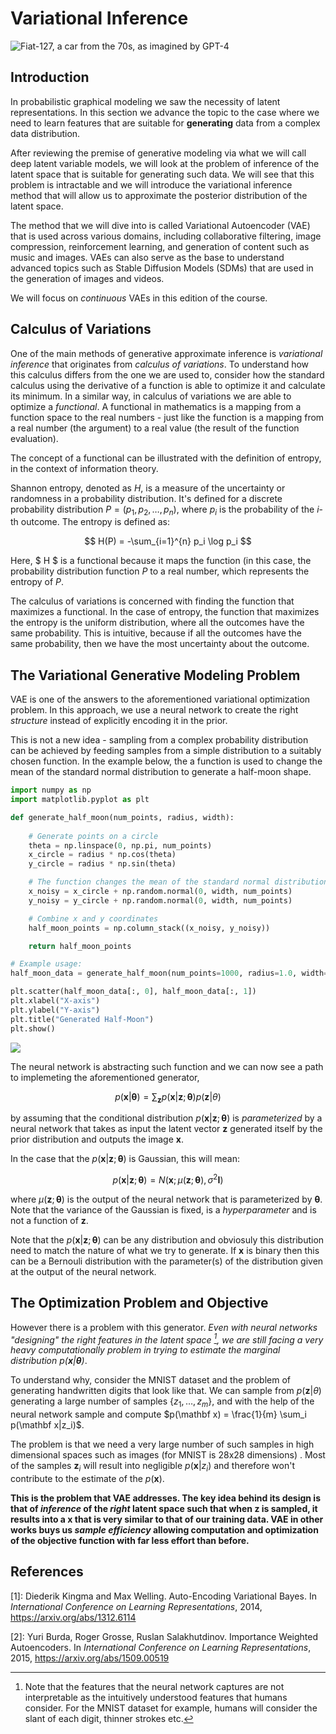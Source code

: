 # Variational Inference


![Fiat-127, a car from the 70s, as imagined by GPT-4](images/fiat-127.png)

## Introduction

In probabilistic graphical modeling we saw the necessity of latent representations. In this section we advance the topic to the case where we need to learn features that are suitable for **generating** data from a complex data distribution. 

After reviewing the premise of generative modeling via what we will call  deep latent variable models, we will look at the problem of inference of the latent space that is suitable for generating such data. We will see that this problem is intractable and we will introduce the variational inference method that will allow us to approximate the posterior distribution of the latent space.

The method that we will dive into is called Variational Autoencoder (VAE) that is used across various domains, including collaborative filtering, image compression, reinforcement learning, and generation of content such as music and images. VAEs can also serve as the base to understand advanced topics such as Stable Diffusion Models (SDMs) that are used in the generation of images and videos. 

We will focus on _continuous_ VAEs in this edition of the course.

## Calculus of Variations

One of the main methods of generative approximate inference is _variational inference_ that originates from _calculus of variations_. To understand how this calculus differs from the one we are used to, consider how the standard calculus using the derivative of a function is able to optimize it and calculate its minimum. In a similar way, in calculus of variations we are able to optimize a _functional_. A functional in mathematics is a mapping from a function space to the real numbers - just like the function is a mapping from a real number (the argument) to a real value (the result of the function evaluation).

The concept of a functional can be illustrated with the definition of entropy, in the context of information theory.

Shannon entropy, denoted as $H$, is a measure of the uncertainty or randomness in a probability distribution. It's defined for a discrete probability distribution $P = (p_1, p_2, \ldots, p_n)$, where $p_i$ is the probability of the $i$-th outcome. The entropy is defined as:

$$ H(P) = -\sum_{i=1}^{n} p_i \log p_i $$

Here, $ H $ is a functional because it maps the function (in this case, the probability distribution function $P$ to a real number, which represents the entropy of $P$.

The calculus of variations is concerned with finding the function that maximizes a functional. In the case of entropy, the function that maximizes the entropy is the uniform distribution, where all the outcomes have the same probability. This is intuitive, because if all the outcomes have the same probability, then we have the most uncertainty about the outcome.

## The Variational Generative Modeling Problem

VAE is one of the answers to the aforementioned variational optimization problem. In this approach, we use a neural network to create the right _structure_ instead of explicitly encoding it in the prior. 

This is not a new idea - sampling from a complex probability distribution can be achieved by feeding samples from a simple distribution to a suitably chosen function. In the example below, the a function is used to change the mean of the standard normal distribution to generate a half-moon shape.


```python
import numpy as np
import matplotlib.pyplot as plt

def generate_half_moon(num_points, radius, width):
    
    # Generate points on a circle
    theta = np.linspace(0, np.pi, num_points)
    x_circle = radius * np.cos(theta)
    y_circle = radius * np.sin(theta)

    # The function changes the mean of the standard normal distribution
    x_noisy = x_circle + np.random.normal(0, width, num_points)
    y_noisy = y_circle + np.random.normal(0, width, num_points)

    # Combine x and y coordinates
    half_moon_points = np.column_stack((x_noisy, y_noisy))

    return half_moon_points

# Example usage:
half_moon_data = generate_half_moon(num_points=1000, radius=1.0, width=0.1)

plt.scatter(half_moon_data[:, 0], half_moon_data[:, 1])
plt.xlabel("X-axis")
plt.ylabel("Y-axis")
plt.title("Generated Half-Moon")
plt.show()
```

![](images/half-moon.png)

The neural network is abstracting such function and we can now see a path to implemeting the aforementioned generator,

$$ p(\mathbf x | \mathbf \theta)  = \sum_{\mathbf z} p(\mathbf x| \mathbf z ; \mathbf \theta) p(\mathbf z | \theta)$$ 

by assuming that the conditional distribution $p(\mathbf x| \mathbf z ; \mathbf \theta)$ is _parameterized_ by a neural network that takes as input the latent vector $\mathbf z$ generated itself by the prior distribution and outputs the image $\mathbf x$.

In the case that the $p(\mathbf x| \mathbf z ; \mathbf \theta)$  is Gaussian, this will mean: 

$$ p(\mathbf x| \mathbf z ; \mathbf \theta) = N(\mathbf x; \mu(\mathbf z; \mathbf \theta), \sigma^2 \mathbf I)$$

where $\mu(\mathbf z; \mathbf \theta)$ is the output of the neural network that is parameterized by $\mathbf \theta$. Note that the variance of the Gaussian is fixed, is a _hyperparameter_ and is not a function of $\mathbf z$. 

Note that the $p(\mathbf x| \mathbf z ; \mathbf \theta)$  can be any distribution and obviosuly this distribution need to match the nature of what we try to generate. If $\mathbf x$ is binary then this can be a Bernouli distribution with the parameter(s) of the distribution given at the output of the neural network.

## The Optimization Problem and Objective

However there is a problem with this generator. _Even with neural networks "designing" the right features in the latent space [^2], we are still facing a very heavy computationally problem in trying to estimate the marginal distribution $p(\mathbf x | \mathbf \theta)$_.  

[^2]: Note that the features that the neural network captures are not interpretable as the intuitively understood features that humans consider. For the MNIST dataset for example, humans will consider the slant of each digit, thinner strokes etc.

To understand why, consider the MNIST dataset and the problem of generating handwritten digits that look like that. We can sample from $p(\mathbf z | \theta)$ generating a large number of samples $\{z_1, \dots , z_m\}$, and with the help of the neural network sample and compute $p(\mathbf x) = \frac{1}{m} \sum_i p(\mathbf x|z_i)$. 

The problem is that we need a very large number of such samples in high dimensional spaces such as images (for MNIST is 28x28 dimensions) . Most of the samples $\mathbf z_i$ will result into negligible $p(\mathbf x|z_i)$ and therefore won't contribute to the estimate of the $p(\mathbf x)$. 

**This is the problem that VAE addresses. The key idea behind its design is that of _inference_ of the _right_ latent space such that when $\mathbf z$  is sampled, it results into a $\mathbf x$ that is very similar to that of our training data. VAE in other works buys us _sample efficiency_ allowing computation and optimization of the objective function with far less effort than before.**


## References

[1]: Diederik Kingma and Max Welling. Auto-Encoding Variational Bayes. In _International Conference on Learning Representations_, 2014, https://arxiv.org/abs/1312.6114

[2]: Yuri Burda, Roger Grosse, Ruslan Salakhutdinov. Importance Weighted Autoencoders. In _International Conference on Learning Representations_, 2015, https://arxiv.org/abs/1509.00519
